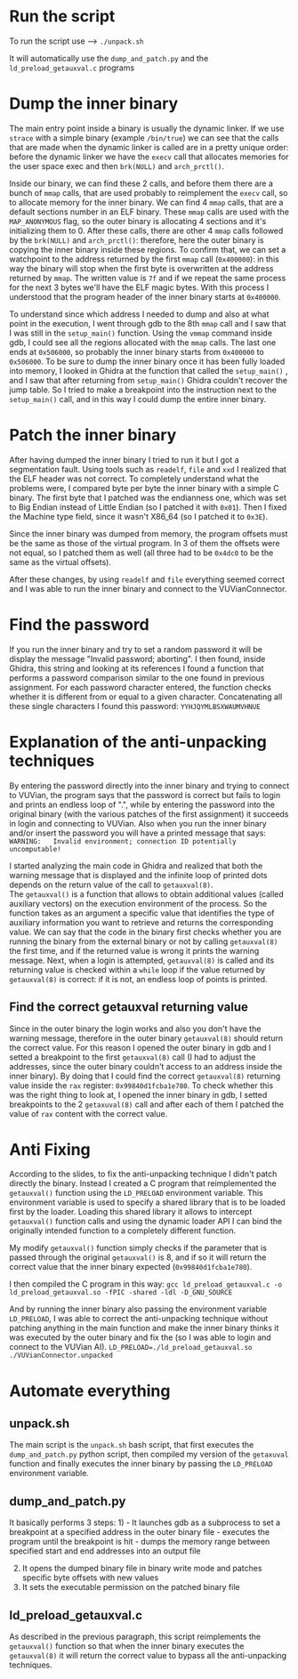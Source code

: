 # Run the script
To run the script use -->  `./unpack.sh`

It will automatically use the `dump_and_patch.py` and the `ld_preload_getauxval.c` programs
 

# Dump the inner binary
The main entry point inside a binary is usually the dynamic linker. If we use `strace` with a simple binary (example `/bin/true`) we can see that the calls that are made when the dynamic linker is called are in a pretty unique order: before the dynamic linker we have the `execv` call that allocates memories for the user space exec and then `brk(NULL)` and `arch_prctl()`.

Inside our binary, we can find these 2 calls, and before them there are a bunch of `mmap` calls, that are used probably to reimplement the `execv` call, so to allocate memory for the inner binary.
We can find 4 `mmap` calls, that are a default sections number in an ELF binary. These `mmap` calls are used with the `MAP_ANONYMOUS` flag, so the outer binary is allocating 4 sections and it's initializing them to 0.
After these calls, there are other 4 `mmap` calls followed by the `brk(NULL)` and `arch_prctl()`: therefore, here the outer binary is copying the inner binary inside these regions. 
To confirm that, we can set a watchpoint to the address returned by the first `mmap` call 
(`0x400000`): in this way the binary will stop when the first byte is overwritten at the address returned by `mmap`.
The written value is `7f` and if we repeat the same process for the next 3 bytes we'll have the ELF magic bytes. With this process I understood that the program header of the inner binary starts at `0x400000`.

To understand since which address I needed to dump and also at what point in the execution, I went through gdb to the 8th `mmap` call and I saw that I was still in the `setup_main()` function. 
Using the `vmmap` command inside gdb, I could see all the regions allocated with the `mmap` calls. The last one ends at `0x506000`, so probably the inner binary starts from `0x400000` to `0x506000`.
To be sure to dump the inner binary once it has been fully loaded into memory, I looked in Ghidra at the function that called the `setup_main()` , and I saw that after returning from `setup_main()` Ghidra couldn't recover the jump table. So I tried to make a breakpoint into the instruction next to the  `setup_main()` call, and in this way I could dump the entire inner binary.

# Patch the inner binary
After having dumped the inner binary I tried to run it but I got a segmentation fault. Using tools such as `readelf`, `file` and `xxd` I realized that the ELF header was not correct. 
To completely understand what the problems were, I compared byte per byte the inner binary with a simple C binary. 
The first byte that I patched was the endianness one, which was set to Big Endian instead of Little Endian (so I patched it with `0x01`).
Then I fixed the Machine type field, since it wasn't X86_64 (so I patched it to `0x3E`).

Since the inner binary was dumped from memory, the program offsets must be the same as those of the virtual program.
In 3 of them the offsets were not equal, so I patched them as well 
(all three had to be `0x4dc0` to be the same as the virtual offsets).

After these changes, by using `readelf` and `file` everything seemed correct and I was able to run the inner binary and connect to the VUVianConnector.

# Find the password
If you run the inner binary and try to set a random password it will be display the message "Invalid password; aborting". I then found, inside Ghidra, this string and looking at its references I found a function that performs a password comparison similar to the one found in previous assignment.
For each password character entered, the function checks whether it is different from or equal to a given character.
Concatenating all these single characters I found this password: `YYHJQYMLBSXWAUMVHNUE`

# Explanation of the anti-unpacking techniques
By entering the password directly into the inner binary and trying to connect to VUVian, the program says that the password is correct but fails to login and prints an endless loop of ".", while by entering the password into the original binary (with the various patches of the first assignment) it succeeds in login and connecting to VUVian.
Also when you run the inner binary and/or insert the password you will have a printed message that says: 
`WARNING:	Invalid environment; connection ID potentially uncomputable!`

I started analyzing the main code in Ghidra and realized that both the warning message that is displayed and the infinite loop of printed dots depends on the return value of the call to `getauxval(8)`.  
The `getauxval()` is a function that allows to obtain additional values (called auxiliary vectors) on the execution environment of the process. So the function takes as an argument a specific value that identifies the type of auxiliary information you want to retrieve and returns the corresponding value.
We can say that the code in the binary first checks whether you are running the binary from the external binary or not by calling `getauxval(8)` the first time, and if the returned value is wrong it prints the warning message. Next, when a login is attempted, `getauxval(8)` is called and its returning value is checked within a `while` loop if the value returned by `getauxval(8)` is correct: if it is not, an endless loop of points is printed.

## Find the correct getauxval returning value
Since in the outer binary the login works and also you don't have the warning message, therefore in the outer binary `getauxval(8)` should return the correct value. For this reason I opened the outer binary in gdb and I setted a breakpoint to the first `getauxval(8)` call  (I had to adjust the addresses, since the outer binary couldn't access to an address inside the inner binary).
By doing that I could find the correct `getauxval(8)` returning value inside the `rax` register: `0x99840d1fcba1e780`.
To check whether this was the right thing to look at, I opened the inner binary in gdb, I setted breakpoints to the 2 `getaxuval(8)` call and after each of them I patched the value of `rax` content with the correct value. 

# Anti Fixing
According to the slides, to fix the anti-unpacking technique I didn't patch directly the binary.
Instead I created a C program that reimplemented the `getauxval()` function using the `LD_PRELOAD` environment variable.
This environment variable is used to specify a shared library that is to be loaded first by the loader. Loading this shared library it allows to intercept `getauxval()` function calls and using the dynamic loader API I can bind the originally intended function to a completely different function.

My modify `getauxval()` function simply checks if the parameter that is passed through the original `getauxval()` is 8, and if so it will return the correct value that the inner binary expected (`0x99840d1fcba1e780`).

I then compiled the C program in this way: 
`gcc ld_preload_getauxval.c -o ld_preload_getauxval.so -fPIC -shared -ldl -D_GNU_SOURCE`

And by running the inner binary also passing the environment variable `LD_PRELOAD`, I was able to correct the anti-unpacking technique without patching anything in the main function and make the inner binary thinks it was executed by the outer binary and fix the  (so I was able to login and connect to the VUVian AI).
`LD_PRELOAD=./ld_preload_getauxval.so ./VUVianConnector.unpacked`

# Automate everything
## unpack.sh
The main script is the `unpack.sh` bash script, that first executes the `dump_and_patch.py` python script, then compiled my version of the `getaxuval` function and finally executes the inner binary by passing the `LD_PRELOAD` environment variable.

## dump_and_patch.py
It basically performs 3 steps:
1) 
	- It launches gdb as a subprocess to set a breakpoint at a specified address in the outer binary file
	- executes the program until the breakpoint is hit
	- dumps the memory range between specified start and end addresses into an output file
	   
2) It opens the dumped binary file in binary write mode and patches specific byte offsets with new values
3) It sets the executable permission on the patched binary file

## ld_preload_getauxval.c
As described in the previous paragraph, this script reimplements the `getauxval()` function so that when the inner binary executes the `getauxval(8)` it will return the correct value to bypass all the anti-unpacking techniques.






